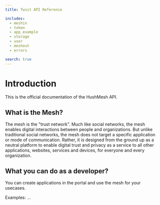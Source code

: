```yaml
---
title: Twist API Reference

includes:
  - meshin
  - token
  - app_example
  - storage
  - user
  - meshout
  - errors

search: true
---
```


# Introduction

This is the official documentation of the HushMesh API.


## What is the Mesh?

The mesh is the "trust network". Much like social networks, the mesh enables digital interactions between people and organizations. But unlike traditional social networks, the mesh does not target a specific application or mode of communication. Rather, it is designed from the ground up as a neutral platform to enable digital trust and privacy as a service to all other applications, websites, services and devices, for everyone and every organization.


## What you can do as a developer?

You can create applications in the portal and use the mesh for your usecases.

Examples: ...
